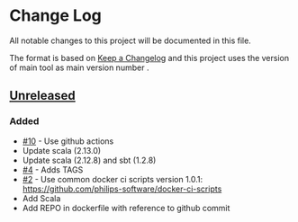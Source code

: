 # Change Log
All notable changes to this project will be documented in this file.

The format is based on [Keep a Changelog](http://keepachangelog.com/)
and this project uses the version of main tool as main version number .

## [Unreleased]

### Added
- [#10] - Use github actions
- Update scala (2.13.0)
- Update scala (2.12.8) and sbt (1.2.8)
- [#4] - Adds TAGS
- [#2] - Use common docker ci scripts version 1.0.1: https://github.com/philips-software/docker-ci-scripts
- Add Scala
- Add REPO in dockerfile with reference to github commit

[#10]: https://github.com/philips-software/scala/issues/10
[#4]: https://github.com/philips-software/scala/issues/4
[#2]: https://github.com/philips-software/scala/issues/2
[Unreleased]: https://github.com/philips-software/scala
